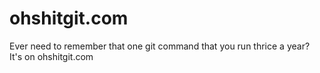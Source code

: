 # ohshitgit.com


Ever need to remember that one git command that you run thrice a year? It's 
on ohshitgit.com


